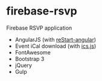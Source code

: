 # firebase-rsvp

Firebase RSVP application

* AngularJS (with [reStart-angular](https://github.com/kmaida/reStart-angular))
* Event iCal download (with [ics.js](https://github.com/nwcell/ics.js))
* FontAwesome
* Bootstrap 3
* jQuery
* Gulp